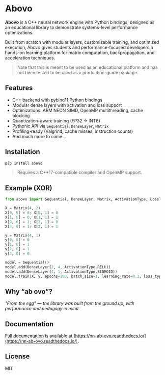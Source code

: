 # Abovo

**Abovo** is a C++ neural network engine with Python bindings, designed as an educational library to demonstrate systems-level performance optimizations.

Built from scratch with modular layers, customizable training, and optimized execution, Abovo gives students and performance-focused developers a hands-on learning platform for matrix computation, backpropagation, and acceleration techniques.

> Note that this is meant to be used as an educational platform and has not been tested to be used as a production-grade package.

## Features

- C++ backend with pybind11 Python bindings
- Modular dense layers with activation and loss support
- Optimizations: ARM NEON SIMD, OpenMP multithreading, cache blocking
- Quantization-aware training (FP32 → INT8)
- Pythonic API via `Sequential`, `DenseLayer`, `Matrix`
- Profiling-ready (Valgrind, cache misses, instruction counts)
- And much more to come...

## Installation

```bash
pip install abovo
```

> Requires a C++17-compatible compiler and OpenMP support.

## Example (XOR)

```python
from abovo import Sequential, DenseLayer, Matrix, ActivationType, LossType

X = Matrix(4, 2)
X[0, 0] = 0; X[0, 1] = 0
X[1, 0] = 0; X[1, 1] = 1
X[2, 0] = 1; X[2, 1] = 0
X[3, 0] = 1; X[3, 1] = 1

y = Matrix(4, 1)
y[0, 0] = 0
y[1, 0] = 1
y[2, 0] = 1
y[3, 0] = 0

model = Sequential()
model.add(DenseLayer(2, 4, ActivationType.RELU))
model.add(DenseLayer(4, 1, ActivationType.SIGMOID))
model.train(X, y, epochs=100, batch_size=1, learning_rate=0.1, loss_type=LossType.MSE)
```

## Why “ab ovo”?

_"From the egg" — the library was built from the ground up, with performance and pedagogy in mind._

## Documentation

Full documentation is available at [https://nn-ab-ovo.readthedocs.io/](https://nn-ab-ovo.readthedocs.io/).

## License

MIT
